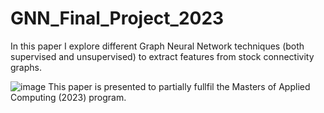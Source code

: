 # GNN_Final_Project_2023
In this paper I explore different Graph Neural Network techniques (both supervised and unsupervised) to extract features from stock connectivity graphs. 
 
![image](https://github.com/AlisaYang07/GNN_Final_Project_2023/assets/61921004/6513a2c1-719f-48a4-baa2-5cf102cf14f2)
This paper is presented to partially fullfil the Masters of Applied Computing (2023) program.

